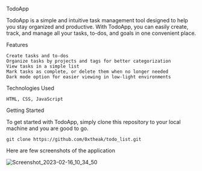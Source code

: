 TodoApp

TodoApp is a simple and intuitive task management tool designed to help you stay organized and productive. With TodoApp, you can easily create, track, and manage all your tasks, to-dos, and goals in one convenient place.

Features

    Create tasks and to-dos
    Organize tasks by projects and tags for better categorization
    View tasks in a simple list 
    Mark tasks as complete, or delete them when no longer needed
    Dark mode option for easier viewing in low-light environments

Technologies Used

    HTML, CSS, JavaScript

Getting Started

To get started with TodoApp, simply clone this repository to your local machine and you are good to go.

    git clone https://github.com/0xtheak/todo_list.git

Here are few screenshots of the application

![Screenshot_2023-02-16_10_34_50](https://user-images.githubusercontent.com/76566840/219273501-728c1402-0399-4d3b-bbf8-bc2ea8787ac2.png)

